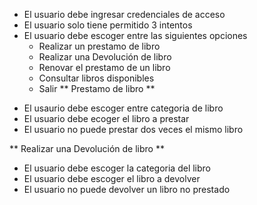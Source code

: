 * El usuario debe ingresar credenciales de acceso
* El usuario solo tiene permitido 3 intentos
* El usuario debe escoger entre las siguientes opciones
  - Realizar un prestamo de libro
  - Realizar una Devolución de libro
  - Renovar el prestamo de un libro
  - Consultar libros disponibles
  - Salir
** Prestamo de libro **
- El usaurio debe escoger entre categoria de libro
- El usuario debe ecoger el libro a prestar
- El usuario no puede prestar dos veces el mismo libro

** Realizar una Devolución de libro **
- El usuario debe escoger la categoria del libro
- El usuario debe escoger el libro a devolver
- El usuario no puede devolver un libro no prestado